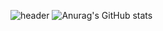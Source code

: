 ![header](https://capsule-render.vercel.app/api?type=waving&color=timeGradient&text=Welcome%20to%20YoungUk's%20GitHub%20👋&animation=twinkling&fontSize=35&fontAlignY=40&fontAlign=40&height=250)
![Anurag's GitHub stats](https://github-readme-stats.vercel.app/api?username=HanYoungUk&show_icons=true&theme=merko)
<br>


